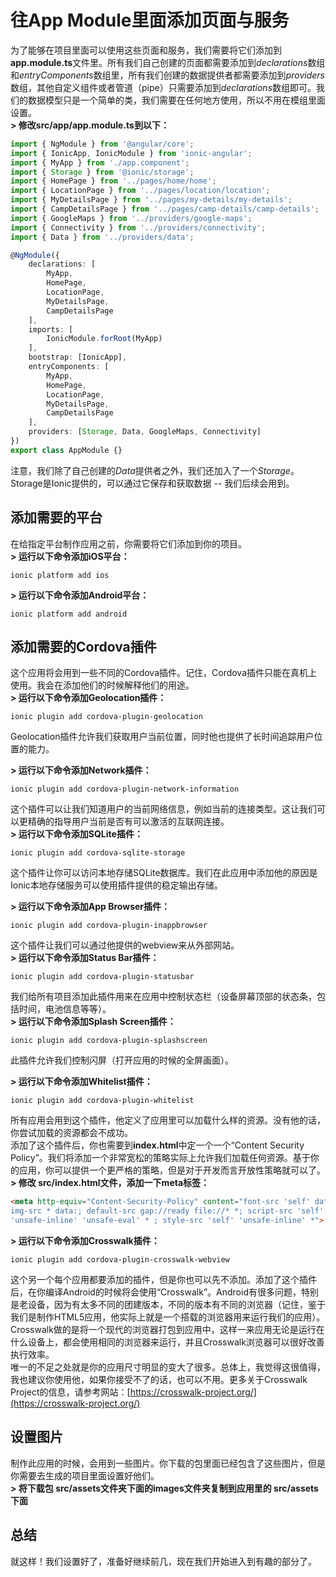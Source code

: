 # 往App Module里面添加页面与服务
  
为了能够在项目里面可以使用这些页面和服务，我们需要将它们添加到**app.module.ts**文件里。所有我们自己创建的页面都需要添加到*declarations*数组和*entryComponents*数组里，所有我们创建的数据提供者都需要添加到*providers*数组，其他自定义组件或者管道（pipe）只需要添加到*declarations*数组即可。我们的数据模型只是一个简单的类，我们需要在任何地方使用，所以不用在模组里面设置。  
**> 修改src/app/app.module.ts到以下：**
```typescript
import { NgModule } from '@angular/core';
import { IonicApp, IonicModule } from 'ionic-angular';
import { MyApp } from './app.component';
import { Storage } from '@ionic/storage';
import { HomePage } from '../pages/home/home';
import { LocationPage } from '../pages/location/location';
import { MyDetailsPage } from '../pages/my-details/my-details';
import { CampDetailsPage } from '../pages/camp-details/camp-details';
import { GoogleMaps } from '../providers/google-maps';
import { Connectivity } from '../providers/connectivity';
import { Data } from '../providers/data';

@NgModule({
    declarations: [
        MyApp,
        HomePage,
        LocationPage,
        MyDetailsPage,
        CampDetailsPage
    ],
    imports: [
        IonicModule.forRoot(MyApp)
    ],
    bootstrap: [IonicApp],
    entryComponents: [
        MyApp,
        HomePage,
        LocationPage,
        MyDetailsPage,
        CampDetailsPage
    ],
    providers: [Storage, Data, GoogleMaps, Connectivity]
})
export class AppModule {}
```
注意，我们除了自己创建的*Data*提供者之外，我们还加入了一个*Storage*。Storage是Ionic提供的，可以通过它保存和获取数据 -- 我们后续会用到。  
  
## 添加需要的平台
  
在给指定平台制作应用之前，你需要将它们添加到你的项目。  
**> 运行以下命令添加iOS平台：**
```shell
ionic platform add ios
```
**> 运行以下命令添加Android平台：**
```shell
ionic platform add android
```
  
## 添加需要的Cordova插件
    
这个应用将会用到一些不同的Cordova插件。记住，Cordova插件只能在真机上使用。我会在添加他们的时候解释他们的用途。  
**> 运行以下命令添加Geolocation插件：**
```shell
ionic plugin add cordova-plugin-geolocation
```
Geolocation插件允许我们获取用户当前位置，同时他也提供了长时间追踪用户位置的能力。
  
**> 运行以下命令添加Network插件：**
```shell
ionic plugin add cordova-plugin-network-information
```
这个插件可以让我们知道用户的当前网络信息，例如当前的连接类型。这让我们可以更精确的指导用户当前是否有可以激活的互联网连接。  
**> 运行以下命令添加SQLite插件：**
```shell
ionic plugin add cordova-sqlite-storage
```
这个插件让你可以访问本地存储SQLite数据库。我们在此应用中添加他的原因是Ionic本地存储服务可以使用插件提供的稳定输出存储。    

**> 运行以下命令添加App Browser插件：**
```shell
ionic plugin add cordova-plugin-inappbrowser
```
这个插件让我们可以通过他提供的webview来从外部网站。  
**> 运行以下命令添加Status Bar插件：**
```shell
ionic plugin add cordova-plugin-statusbar
```
我们给所有项目添加此插件用来在应用中控制状态栏（设备屏幕顶部的状态条，包括时间，电池信息等等）。  
**> 运行以下命令添加Splash Screen插件：**
```shell
ionic plugin add cordova-plugin-splashscreen
```
此插件允许我们控制闪屏（打开应用的时候的全屏画面）。  

**> 运行以下命令添加Whitelist插件：**
```shell
ionic plugin add cordova-plugin-whitelist
```
所有应用会用到这个插件，他定义了应用里可以加载什么样的资源。没有他的话，你尝试加载的资源都会不成功。  
添加了这个插件后，你也需要到**index.html**中定一个一个“Content Security Policy”。我们将添加一个非常宽松的策略实际上允许我们加载任何资源。基于你的应用，你可以提供一个更严格的策略，但是对于开发而言开放性策略就可以了。  
**> 修改 src/index.html文件，添加一下meta标签：**
```html
<meta http-equiv="Content-Security-Policy" content="font-src 'self' data:;
img-src * data:; default-src gap://ready file://* *; script-src 'self'
'unsafe-inline' 'unsafe-eval' * ; style-src 'self' 'unsafe-inline' *">
```
**> 运行以下命令添加Crosswalk插件：**
```shell
ionic plugin add cordova-plugin-crosswalk-webview
```
这个另一个每个应用都要添加的插件，但是你也可以先不添加。添加了这个插件后，在你编译Android的时候将会使用“Crosswalk”。Android有很多问题，特别是老设备，因为有太多不同的团建版本，不同的版本有不同的浏览器（记住，鉴于我们是制作HTML5应用，他实际上就是一个搭载的浏览器用来运行我们的应用）。Crosswalk做的是将一个现代的浏览器打包到应用中，这样一来应用无论是运行在什么设备上，都会使用相同的浏览器来运行，并且Crosswalk浏览器可以很好改善执行效率。  
唯一的不足之处就是你的应用尺寸明显的变大了很多。总体上，我觉得这很值得，我也建议你使用他，如果你接受不了的话，也可以不用。更多关于Crosswalk Project的信息，请参考网站：[https://crosswalk-project.org/](https://crosswalk-project.org/)  
  
## 设置图片
制作此应用的时候，会用到一些图片。你下载的包里面已经包含了这些图片，但是你需要去生成的项目里面设置好他们。  
**> 将下载包 src/assets文件夹下面的images文件夹复制到应用里的 src/assets下面**  
  
## 总结
就这样！我们设置好了，准备好继续前几，现在我们开始进入到有趣的部分了。  
  